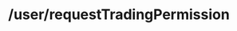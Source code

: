 ---
layout: page
title: /user/requestTradingPermission
parent: Users
grand_parent: API Operations
permalink: /all-ops/user/requesttradingpermission
op: true
---